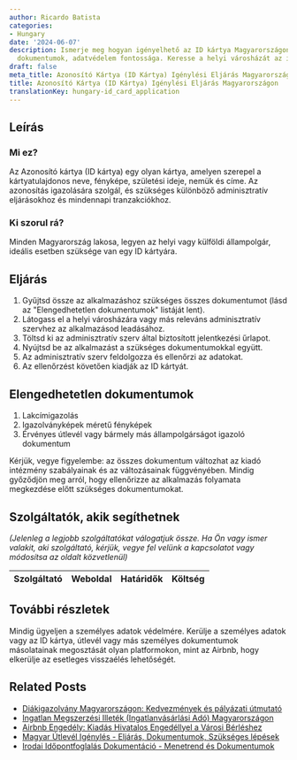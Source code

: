 ```yaml
---
author: Ricardo Batista
categories:
- Hungary
date: '2024-06-07'
description: Ismerje meg hogyan igényelhető az ID kártya Magyarországon, szükséges
  dokumentumok, adatvédelem fontossága. Keresse a helyi városházát az igényléshez.
draft: false
meta_title: Azonosító Kártya (ID Kártya) Igénylési Eljárás Magyarországon
title: Azonosító Kártya (ID Kártya) Igénylési Eljárás Magyarországon
translationKey: hungary-id_card_application
---
```



## Leírás
### Mi ez?
Az Azonosító kártya (ID kártya) egy olyan kártya, amelyen szerepel a kártyatulajdonos neve, fényképe, születési ideje, nemük és címe. Az azonosítás igazolására szolgál, és szükséges különböző adminisztratív eljárásokhoz és mindennapi tranzakciókhoz.

### Ki szorul rá?
Minden Magyarország lakosa, legyen az helyi vagy külföldi állampolgár, ideális esetben szüksége van egy ID kártyára.

## Eljárás
1. Gyűjtsd össze az alkalmazáshoz szükséges összes dokumentumot (lásd az "Elengedhetetlen dokumentumok" listáját lent).
2. Látogass el a helyi városházára vagy más releváns adminisztratív szervhez az alkalmazásod leadásához.
3. Töltsd ki az adminisztratív szerv által biztosított jelentkezési űrlapot.
4. Nyújtsd be az alkalmazást a szükséges dokumentumokkal együtt.
5. Az adminisztratív szerv feldolgozza és ellenőrzi az adatokat.
6. Az ellenőrzést követően kiadják az ID kártyát.

## Elengedhetetlen dokumentumok
1. Lakcímigazolás
2. Igazolványképek méretű fényképek
3. Érvényes útlevél vagy bármely más állampolgárságot igazoló dokumentum

Kérjük, vegye figyelembe: az összes dokumentum változhat az kiadó intézmény szabályainak és az változásainak függvényében. Mindig győződjön meg arról, hogy ellenőrizze az alkalmazás folyamata megkezdése előtt szükséges dokumentumokat.

## Szolgáltatók, akik segíthetnek
_(Jelenleg a legjobb szolgáltatókat válogatjuk össze. Ha Ön vagy ismer valakit, aki szolgáltató, kérjük, vegye fel velünk a kapcsolatot vagy módosítsa az oldalt közvetlenül)_

| Szolgáltató     |     Weboldal    |     Határidők    |       Költség     |
| :-------------: | :-------------: |  :-------------: | :-------------: |

## További részletek
Mindig ügyeljen a személyes adatok védelmére. Kerülje a személyes adatok vagy az ID kártya, útlevél vagy más személyes dokumentumok másolatainak megosztását olyan platformokon, mint az Airbnb, hogy elkerülje az esetleges visszaélés lehetőségét.


## Related Posts

- [Diákigazolvány Magyarországon: Kedvezmények és pályázati útmutató](https://tramitit.com/hu/guides/hungary/diakigazolvany_igenylese/)
- [Ingatlan Megszerzési Illeték (Ingatlanvásárlási Adó) Magyarországon](https://tramitit.com/hu/guides/hungary/vagyonszerzesi_illetek_befizetese/)
- [Airbnb Engedély: Kiadás Hivatalos Engedéllyel a Városi Bérléshez](https://tramitit.com/hu/guides/hungary/airbnb_engedely_igenylese/)
- [Magyar Útlevél Igénylés - Eljárás, Dokumentumok, Szükséges lépések](https://tramitit.com/hu/guides/hungary/utlevel_igenylese/)
- [Irodai Időpontfoglalás Dokumentáció - Menetrend és Dokumentumok](https://tramitit.com/hu/guides/hungary/okmanyiroda_idopont_foglalas/)